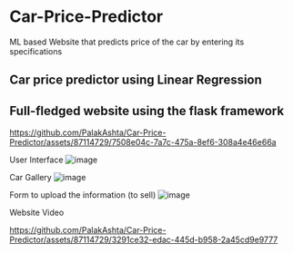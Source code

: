 # Car-Price-Predictor
ML based Website that predicts price of the car by entering its specifications

## Car price predictor using Linear Regression
## Full-fledged website using the flask framework

https://github.com/PalakAshta/Car-Price-Predictor/assets/87114729/7508e04c-7a7c-475a-8ef6-308a4e46e66a


User Interface
![image](https://github.com/PalakAshta/Car-Price-Predictor/assets/87114729/ab77a0ed-64d1-46dd-b09b-0d2c8bd53977)

Car Gallery 
![image](https://github.com/PalakAshta/Car-Price-Predictor/assets/87114729/5f00ebac-10c6-4484-9ff1-a1408124070c)

Form to upload the information (to sell)
![image](https://github.com/PalakAshta/Car-Price-Predictor/assets/87114729/0449a41f-b2b7-4c82-aad1-5ae0845f53fc)

Website Video


https://github.com/PalakAshta/Car-Price-Predictor/assets/87114729/3291ce32-edac-445d-b958-2a45cd9e9777



